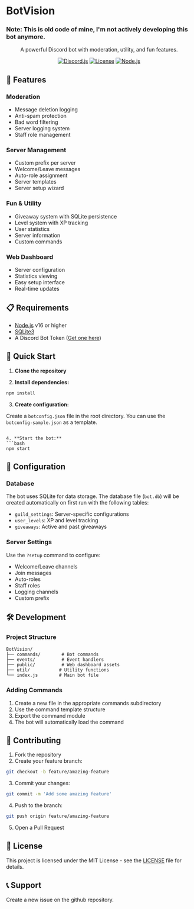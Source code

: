# BotVision
### Note: This is old code of mine, I'm not actively developing this bot anymore.


<div align="center">

A powerful Discord bot with moderation, utility, and fun features.

[![Discord.js](https://img.shields.io/badge/discord.js-v14-blue.svg)](https://discord.js.org)
[![License](https://img.shields.io/badge/license-MIT-green.svg)](LICENSE)
[![Node.js](https://img.shields.io/badge/node.js-%3E%3D16-green.svg)](https://nodejs.org)

</div>

## 🌟 Features

### Moderation
- Message deletion logging
- Anti-spam protection
- Bad word filtering
- Server logging system
- Staff role management

### Server Management
- Custom prefix per server
- Welcome/Leave messages
- Auto-role assignment
- Server templates
- Server setup wizard

### Fun & Utility
- Giveaway system with SQLite persistence
- Level system with XP tracking
- User statistics
- Server information
- Custom commands

### Web Dashboard
- Server configuration
- Statistics viewing
- Easy setup interface
- Real-time updates

## 📋 Requirements

- [Node.js](https://nodejs.org) v16 or higher
- [SQLite3](https://www.sqlite.org)
- A Discord Bot Token ([Get one here](https://discord.com/developers/applications))

## 🚀 Quick Start

1. **Clone the repository**

2. **Install dependencies:**
```bash
npm install
```

3. **Create configuration:**
   
Create a `botconfig.json` file in the root directory. You can use the `botconfig-sample.json` as a template.
```

4. **Start the bot:**
```bash
npm start
```

## 🔧 Configuration

### Database
The bot uses SQLite for data storage. The database file (`bot.db`) will be created automatically on first run with the following tables:
- `guild_settings`: Server-specific configurations
- `user_levels`: XP and level tracking
- `giveaways`: Active and past giveaways

### Server Settings
Use the `?setup` command to configure:
- Welcome/Leave channels
- Join messages
- Auto-roles
- Staff roles
- Logging channels
- Custom prefix

## 🛠️ Development

### Project Structure
```
BotVision/
├── commands/        # Bot commands
├── events/          # Event handlers
├── public/          # Web dashboard assets
├── util/           # Utility functions
└── index.js        # Main bot file
```

### Adding Commands
1. Create a new file in the appropriate commands subdirectory
2. Use the command template structure
3. Export the command module
4. The bot will automatically load the command

## 🤝 Contributing

1. Fork the repository
2. Create your feature branch:
```bash
git checkout -b feature/amazing-feature
```
3. Commit your changes:
```bash
git commit -m 'Add some amazing feature'
```
4. Push to the branch:
```bash
git push origin feature/amazing-feature
```
5. Open a Pull Request

## 📝 License

This project is licensed under the MIT License - see the [LICENSE](LICENSE) file for details.

## 📞 Support

Create a new issue on the github repository.
